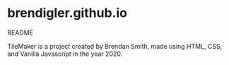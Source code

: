 # brendigler.github.io
README

TileMaker is a project created by Brendan Smith, made using HTML, CSS, and Vanilla Javascript in the year 2020.

